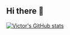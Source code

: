 ## Hi there 👋

[![Victor's GitHub stats](https://github-readme-stats.vercel.app/api?username=VictorAChang)](https://github.com/VictorAChang/github-readme-stats)
